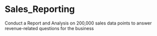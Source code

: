 # Sales_Reporting
Conduct a Report and Analysis on 200,000 sales data points to answer revenue-related questions for the business

